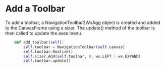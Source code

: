 # Add a Toolbar

To add a toolbar, a NavigationToolbar2WxAgg object is created and added to the CanvasFrame using a sizer. The update() method of the toolbar is then called to update the axes menu.

```python
    def add_toolbar(self):
        self.toolbar = NavigationToolbar(self.canvas)
        self.toolbar.Realize()
        self.sizer.Add(self.toolbar, 0, wx.LEFT | wx.EXPAND)
        self.toolbar.update()
```
